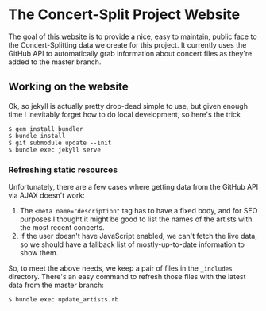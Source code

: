 # The Concert-Split Project Website

The goal of [this website](http://marcos.wrightkuhns.com/concert-split/) is to provide a nice, easy to maintain, public face to the Concert-Splitting data we create for this project. It currently uses the GitHub API to automatically grab information about concert files as they're added to the master branch.

## Working on the website

Ok, so jekyll is actually pretty drop-dead simple to use, but given enough time I inevitably forget how to do local development, so here's the trick

```
$ gem install bundler
$ bundle install
$ git submodule update --init
$ bundle exec jekyll serve
```

### Refreshing static resources

Unfortunately, there are a few cases where getting data from the GitHub API via AJAX doesn't work:

1. The `<meta name="description"` tag has to have a fixed body, and for SEO purposes I thought it might be good to list the names of the artists with the most recent concerts.
2. If the user doesn't have JavaScript enabled, we can't fetch the live data, so we should have a fallback list of mostly-up-to-date information to show them.

So, to meet the above needs, we keep a pair of files in the `_includes` directory. There's an easy command to refresh those files with the latest data from the master branch:

```
$ bundle exec update_artists.rb
```
